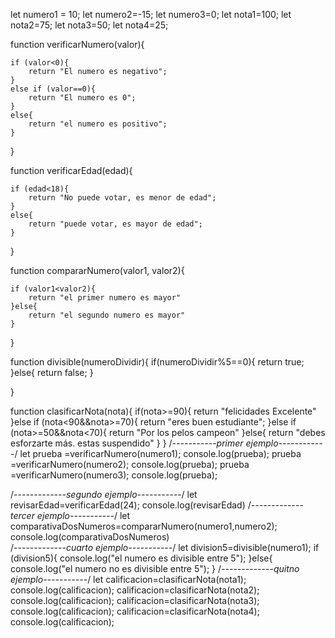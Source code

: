 let  numero1 = 10;
let  numero2=-15;
let  numero3=0;
let nota1=100;
let nota2=75;
let nota3=50;
let nota4=25;

function verificarNumero(valor){

    if (valor<0){
        return "El numero es negativo";
    }
    else if (valor==0){
        return "El numero es 0";
    }
    else{
        return "el numero es positivo";
    }
}

function verificarEdad(edad){

    if (edad<18){
        return "No puede votar, es menor de edad";
    }
    else{
        return "puede votar, es mayor de edad";
    }
}


function compararNumero(valor1, valor2){

    if (valor1<valor2){
        return "el primer numero es mayor"
    }else{
        return "el segundo numero es mayor"
    }

}

function divisible(numeroDividir){
    if(numeroDividir%5==0){
        return true;
    }else{
        return false;
    }
    
}

function clasificarNota(nota){
    if(nota>=90){
        return "felicidades Excelente"
    }else if (nota<90&&nota>=70){
        return "eres buen estudiante";
    }else if (nota>=50&&nota<70){
        return "Por los pelos campeon"
    }else{
        return "debes esforzarte más. estas suspendido"
    }
}
/*-----------primer ejemplo------------*/
let prueba =verificarNumero(numero1);
    console.log(prueba);
 prueba =verificarNumero(numero2);
    console.log(prueba);
 prueba =verificarNumero(numero3);
    console.log(prueba);




/*-------------segundo ejemplo-----------*/
let revisarEdad=verificarEdad(24);
console.log(revisarEdad)
/*-------------tercer ejemplo-----------*/
let comparativaDosNumeros=compararNumero(numero1,numero2);
console.log(comparativaDosNumeros)  
/*-------------cuarto ejemplo-----------*/
let division5=divisible(numero1);
if (division5){
    console.log("el numero es divisible entre 5");
}else{
    console.log("el numero no es divisible entre 5");
}
/*-------------quitno ejemplo-----------*/
let calificacion=clasificarNota(nota1);
    console.log(calificacion);
 calificacion=clasificarNota(nota2);
    console.log(calificacion); 
 calificacion=clasificarNota(nota3);
    console.log(calificacion);
 calificacion=clasificarNota(nota4);
    console.log(calificacion);

